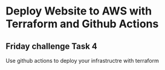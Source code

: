 # Deploy Website to AWS with Terraform and Github Actions

## Friday challenge Task 4

Use github actions to deploy your infrastructre with terraform